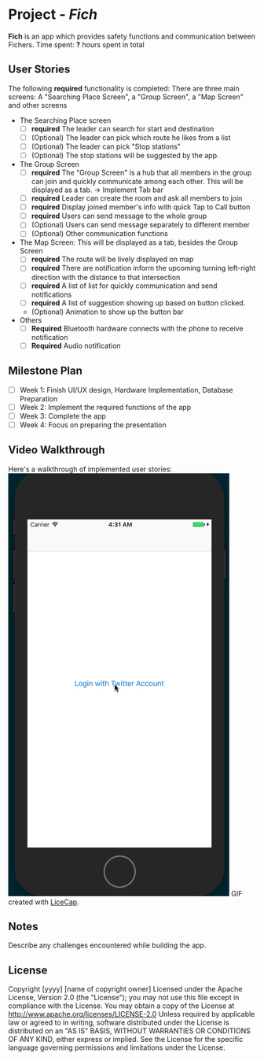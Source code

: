 # Project - *Fich*
**Fich** is an app which provides safety functions and communication between Fichers.
Time spent: **?** hours spent in total
## User Stories
The following **required** functionality is completed:
There are three main screens: A "Searching Place Screen", a "Group Screen", a "Map Screen" and other screens
- The Searching Place screen
  - [ ] **required** The leader can search for start and destination
  - [ ] (Optional) The leader can pick which route he likes from a list
  - [ ] (Optional) The leader can pick "Stop stations"
  - [ ] (Optional) The stop stations will be suggested by the app.
- The Group Screen
  - [ ] **required** The "Group Screen" is a hub that all members in the group can join and quickly communicate among each other. This will be displayed as a tab. -> Implement Tab bar
  - [ ] **required** Leader can create the room and ask all members to join
  - [ ] **required** Display joined member's info with quick Tap to Call button
  - [ ] **required** Users can send message to the whole group
  - [ ] (Optional) Users can send message separately to different member
  - [ ] (Optional) Other communication functions
- The Map Screen: This will be displayed as a tab, besides the Group Screen
  - [ ] **required** The route will be lively displayed on map
  - [ ] **required** There are notification inform the upcoming turning left-right direction with the distance to that intersection
  - [ ] **required** A list of list for quickly communication and send notifications
  - [ ] **required** A list of suggestion showing up based on button clicked.
  - (Optional) Animation to  show up the button bar
- Others
  - [ ] **Required** Bluetooth hardware connects with the phone to receive notification
  - [ ] **Required** Audio notification
## Milestone Plan
- [ ] Week 1: Finish UI/UX design, Hardware Implementation, Database Preparation
- [ ] Week 2: Implement the required functions of the app
- [ ] Week 3: Complete the app
- [ ] Week 4: Focus on preparing the presentation
## Video Walkthrough
Here's a walkthrough of implemented user stories:
<img src='https://github.com/vader1359/ZippyBird/blob/master/Walkthrough070217.gif' title='Video Walkthrough' width='' alt='Video Walkthrough' />
GIF created with [LiceCap](http://www.cockos.com/licecap/).
## Notes
Describe any challenges encountered while building the app.
## License
Copyright [yyyy] [name of copyright owner]
Licensed under the Apache License, Version 2.0 (the "License");
you may not use this file except in compliance with the License.
You may obtain a copy of the License at
http://www.apache.org/licenses/LICENSE-2.0
Unless required by applicable law or agreed to in writing, software
distributed under the License is distributed on an "AS IS" BASIS,
WITHOUT WARRANTIES OR CONDITIONS OF ANY KIND, either express or implied.
See the License for the specific language governing permissions and
limitations under the License.